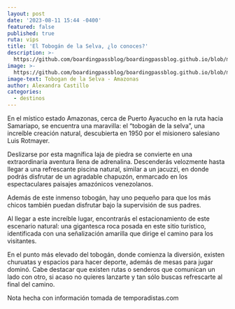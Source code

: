 ```yaml
---
layout: post
date: '2023-08-11 15:44 -0400'
featured: false
published: true
ruta: vips
title: 'El Tobogán de la Selva, ¿lo conoces?'
description: >-
  https://github.com/boardingpassblog/boardingpassblog.github.io/blob/main/assets/images/Tobogandelaselva-bp.jpg
image: >-
  https://github.com/boardingpassblog/boardingpassblog.github.io/blob/main/assets/images/Tobogandelaselva-bp.jpg
image-text: Tobogan de la Selva - Amazonas
author: Alexandra Castillo
categories:
  - destinos
---
```


En el místico estado Amazonas, cerca de Puerto Ayacucho en la ruta hacia Samariapo, se encuentra una maravilla: el “tobogán de la selva”, una increíble creación natural, descubierta en 1950 por el misionero salesiano Luis Rotmayer.


Deslizarse por esta magnífica laja de piedra se convierte en una extraordinaria aventura llena de adrenalina. Descenderás velozmente hasta llegar a una refrescante piscina natural, similar a un jacuzzi, en donde podrás disfrutar de un agradable chapuzón, enmarcado en los espectaculares paisajes amazónicos venezolanos.


Además de este inmenso tobogán, hay uno pequeño para que los más chicos también puedan disfrutar bajo la supervisión de sus padres. 


Al llegar a este increíble lugar, encontrarás el estacionamiento de este escenario natural: una gigantesca roca posada en este sitio turístico, identificada con una señalización amarilla que dirige el camino para los visitantes. 


En el punto más elevado del tobogán, donde comienza la diversión, existen churuatas y espacios para hacer deporte, además de mesas para jugar dominó. Cabe destacar que existen rutas o senderos que comunican un lado con otro, si acaso no quieres lanzarte y tan sólo buscas refrescarte al final del camino. 


Nota hecha con información tomada de temporadistas.com
